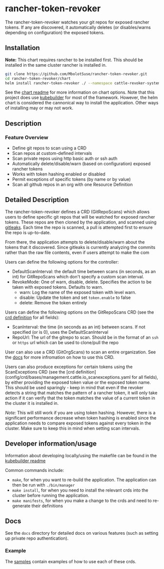 # rancher-token-revoker

The rancher-token-revoker watches your git repos for exposed rancher tokens. If any are discovered, it automatically 
deletes (or disables/warns depending on configuration) the exposed tokens.

## Installation

**Note:** This chart requires rancher to be installed first. This should be installed in the same cluster rancher is installed in.

```bash
git clone https://github.com/MbolotSuse/rancher-token-revoker.git
cd rancher-token-revoker/chart
helm install rancher-token-revoker ./ --namespace cattle-revoker-system --create-namespace
```

See the [chart readme](chart/README.md) for more information on chart options. Note that this project does use [kubebuilder](https://github.com/kubernetes-sigs/kubebuilder) for most of the framework. However, the helm chart is considered the cannonical way to install the application. Other ways of installing may or may not work.

## Description

### Feature Overview
- Define git repos to scan using a CRD
- Scan repos at custom-defined intervals
- Scan private repos using http basic auth or ssh auth
- Automatically delete/disable/warn (based on configuration) exposed rancher tokens
- Works with token hashing enabled or disabled
- Permit exceptions of specific tokens (by name or by value)
- Scan all github repos in an org with one Resource Definition

## Detailed Description
The rancher-token-revoker defines a CRD (GitRepoScans) which allows users to define specific git repos that will be watched for exposed rancher tokens.
These repos are then cloned by the application, and scanned using [gitleaks](https://github.com/zricethezav/gitleaks). Each time the repo is scanned, a pull is attempted first to ensure the repo is up-to-date. 

From there, the application attempts to delete/disable/warn about the tokens that it discovered. 
Since gitleaks is currently analyzing the commits rather than the raw file contents, even if users attempt to make the com

Users can define the following options for the controller:
- DefaultScanInterval: the default time between scans (in seconds, as an int) for GitRepoScans which don't specify a custom scan interval.
- RevokeMode: One of warn, disable, delete. Specifies the action to be taken with exposed tokens. Defaults to warn.
  - warn: Log the name of the exposed token with level warn.
  - disable: Update the token and set `token.enable` to false
  - delete: Remove the token entirely

Users can define the following options on the GitRepoScans CRD (see the [crd definition](config/crd/bases/management.cattle.io_gitreposcans.yaml) for all fields):
- ScanInterval: the time (in seconds as an int) between scans. If not specified (or is 0), uses the DefaultScanInterval
- RepoUrl: The url of the gitrepo to scan. Should be in the format of an `ssh` or `https` url which can be used to clone/pull the repo

User can also use a CRD (GitOrgScans) to scan an entire organization. See the [docs](docs/orgs.md) for more infromation on how to use this CRD.

Users can also produce exceptions for certain tokens using the ScanExceptions CRD (see the [crd definition](config/crd/bases/management.cattle.io_scanexceptions.yaml for all fields), by either providing the exposed token value or the exposed token name. This should be used sparingly - keep in mind that even if the revoker detects a string that matches the pattern of a rancher token, it will only take action if it can verify that the token matches the value of a current token in the cluster it is installed in. 

*Note:* This will still work if you are using token hashing. 
However, there is a significant performance decrease when token hashing is enabled since the application needs to
compare exposed tokens against every token in the cluster. Make sure to keep this in mind when setting scan intervals.

## Developer information/usage

Information about developing locally/using the makefile can be found in the [kubebuilder readme](docs/kubebuilder_readme.md) 

Common commands include:
- `make`, for when you want to re-build the application. The application can then be run with `./bin/manager`
- `make install`, for when you need to install the relevant crds into the cluster before running the application.
- `make manifests`, for when you make a change to the crds and need to re-generate their definitions

## Docs

See the `docs` directory for detailed docs on various features (such as setting up private repo authentication).


### Example

The [samples](config/samples) contain examples of how to use each of these crds.
